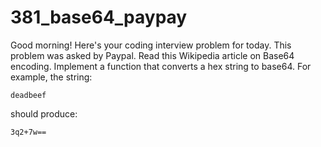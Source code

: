 # 381_base64_paypay  
Good morning! Here's your coding interview problem for today.
This problem was asked by Paypal.
Read this Wikipedia article on Base64 encoding.
Implement a function that converts a hex string to base64.
For example, the string:
```
deadbeef
```
should produce:
```
3q2+7w==
```
